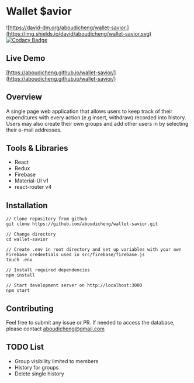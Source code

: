 # Wallet $avior
![https://david-dm.org/aboudicheng/wallet-savior.](https://img.shields.io/david/aboudicheng/wallet-savior.svg)
[![Codacy Badge](https://api.codacy.com/project/badge/Grade/4b35277dafad4f34abddd5161ec6f8e3)](https://www.codacy.com/project/aboudicheng/wallet-savior/dashboard?utm_source=github.com&amp;utm_medium=referral&amp;utm_content=aboudicheng/wallet-savior&amp;utm_campaign=Badge_Grade_Dashboard)
## Live Demo
[https://aboudicheng.github.io/wallet-savior/](https://aboudicheng.github.io/wallet-savior/)

## Overview

A single page web application that allows users to keep track of their expenditures with every action (e.g insert, withdraw) recorded into history. Users may also create their own groups and add other users in by selecting their e-mail addresses.

## Tools & Libraries

* React
* Redux
* Firebase
* Material-UI v1
* react-router v4

## Installation
```
// Clone repository from github
git clone https://github.com/aboudicheng/wallet-savior.git

// Change directory
cd wallet-savior

// Create .env in root directory and set up variables with your own Firebase credentials used in src/firebase/firebase.js
touch .env

// Install required dependencies
npm install

// Start development server on http://localhost:3000
npm start
```

## Contributing
Feel free to submit any issue or PR. If needed to access the database, please contact [aboudicheng@gmail.com](mailto:aboudicheng@gmail.com)

## TODO List

* Group visibility limited to members
* History for groups
* Delete single history
